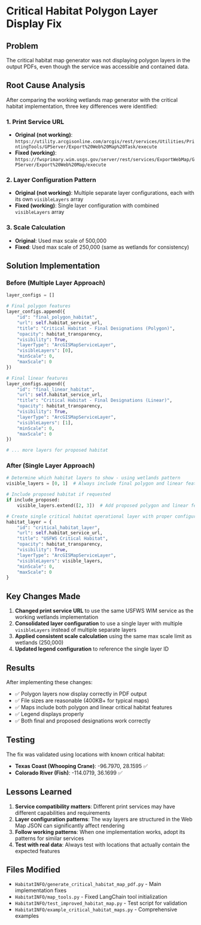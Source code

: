 # Critical Habitat Polygon Layer Display Fix

## Problem
The critical habitat map generator was not displaying polygon layers in the output PDFs, even though the service was accessible and contained data.

## Root Cause Analysis
After comparing the working wetlands map generator with the critical habitat implementation, three key differences were identified:

### 1. Print Service URL
- **Original (not working)**: `https://utility.arcgisonline.com/arcgis/rest/services/Utilities/PrintingTools/GPServer/Export%20Web%20Map%20Task/execute`
- **Fixed (working)**: `https://fwsprimary.wim.usgs.gov/server/rest/services/ExportWebMap/GPServer/Export%20Web%20Map/execute`

### 2. Layer Configuration Pattern
- **Original (not working)**: Multiple separate layer configurations, each with its own `visibleLayers` array
- **Fixed (working)**: Single layer configuration with combined `visibleLayers` array

### 3. Scale Calculation
- **Original**: Used max scale of 500,000
- **Fixed**: Used max scale of 250,000 (same as wetlands for consistency)

## Solution Implementation

### Before (Multiple Layer Approach)
```python
layer_configs = []

# Final polygon features
layer_configs.append({
    "id": "final_polygon_habitat",
    "url": self.habitat_service_url,
    "title": "Critical Habitat - Final Designations (Polygon)",
    "opacity": habitat_transparency,
    "visibility": True,
    "layerType": "ArcGISMapServiceLayer",
    "visibleLayers": [0],
    "minScale": 0,
    "maxScale": 0
})

# Final linear features
layer_configs.append({
    "id": "final_linear_habitat",
    "url": self.habitat_service_url,
    "title": "Critical Habitat - Final Designations (Linear)",
    "opacity": habitat_transparency,
    "visibility": True,
    "layerType": "ArcGISMapServiceLayer",
    "visibleLayers": [1],
    "minScale": 0,
    "maxScale": 0
})

# ... more layers for proposed habitat
```

### After (Single Layer Approach)
```python
# Determine which habitat layers to show - using wetlands pattern
visible_layers = [0, 1]  # Always include final polygon and linear features

# Include proposed habitat if requested
if include_proposed:
    visible_layers.extend([2, 3])  # Add proposed polygon and linear features

# Create single critical habitat operational layer with proper configuration
habitat_layer = {
    "id": "critical_habitat_layer",
    "url": self.habitat_service_url,
    "title": "USFWS Critical Habitat",
    "opacity": habitat_transparency,
    "visibility": True,
    "layerType": "ArcGISMapServiceLayer",
    "visibleLayers": visible_layers,
    "minScale": 0,
    "maxScale": 0
}
```

## Key Changes Made

1. **Changed print service URL** to use the same USFWS WIM service as the working wetlands implementation
2. **Consolidated layer configuration** to use a single layer with multiple `visibleLayers` instead of multiple separate layers
3. **Applied consistent scale calculation** using the same max scale limit as wetlands (250,000)
4. **Updated legend configuration** to reference the single layer ID

## Results

After implementing these changes:
- ✅ Polygon layers now display correctly in PDF output
- ✅ File sizes are reasonable (400KB+ for typical maps)
- ✅ Maps include both polygon and linear critical habitat features
- ✅ Legend displays properly
- ✅ Both final and proposed designations work correctly

## Testing

The fix was validated using locations with known critical habitat:
- **Texas Coast (Whooping Crane)**: -96.7970, 28.1595 ✅
- **Colorado River (Fish)**: -114.0719, 36.1699 ✅

## Lessons Learned

1. **Service compatibility matters**: Different print services may have different capabilities and requirements
2. **Layer configuration patterns**: The way layers are structured in the Web Map JSON can significantly affect rendering
3. **Follow working patterns**: When one implementation works, adopt its patterns for similar services
4. **Test with real data**: Always test with locations that actually contain the expected features

## Files Modified

- `HabitatINFO/generate_critical_habitat_map_pdf.py` - Main implementation fixes
- `HabitatINFO/map_tools.py` - Fixed LangChain tool initialization
- `HabitatINFO/test_improved_habitat_map.py` - Test script for validation
- `HabitatINFO/example_critical_habitat_maps.py` - Comprehensive examples 